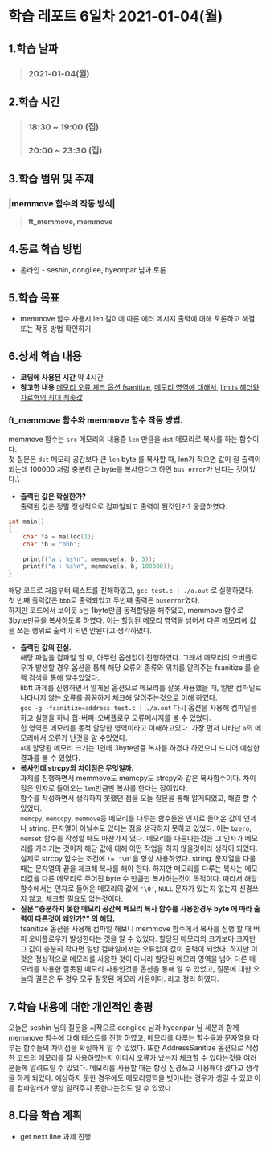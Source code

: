 # 학습 레포트 6일차 2021-01-04(월)
## 1.학습 날짜
> ### 2021-01-04(월)
## 2.학습 시간
> ### 18:30 ~ 19:00 (집)
> ### 20:00 ~ 23:30 (집)
## 3.학습 범위 및 주제
### |memmove 함수의 작동 방식|
> **ft_memmove, memmove**
## 4.동료 학습 방법
- 온라인 - seshin, dongilee, hyeonpar 님과 토론
## 5.학습 목표
- memmove 함수 사용시 len 길이에 따른 에러 메시지 출력에 대해 토론하고 해결 또는 작동 방법 확인하기
## 6.상세 학습 내용
- **코딩에 사용된 시간** 약 4시간
- **참고한 내용** [메모리 오류 체크 옵션 fsanitize](https://embeddedbits.org/finding-memory-bugs-with-addresssanitizer/), [메모리 영역에 대해서](https://m.blog.naver.com/PostView.nhn?blogId=demonic3540&logNo=221202804460&proxyReferer=https:%2F%2Fwww.google.co.jp%2F), [limits 헤더와 자료형의 최대 최솟값](https://www.tutorialspoint.com/c_standard_library/limits_h.htm)

### ft_memmove 함수와 memmove 함수 작동 방법.
memmove 함수는 `src` 메모리의 내용중 `len` 만큼을 `dst` 메모리로 복사를 하는 함수이다.\
첫 질문은 `dst` 메모리 공간보다 큰 `len` byte 를 복사할 때, len가 작으면 값이 잘 출력이 되는데 100000 처럼 충분히 큰 byte를 복사한다고 하면 `bus error`가 난다는 것이었다.\

- **출력된 값은 확실한가?**\
출력된 값은 정말 정상적으로 컴파일되고 출력이 된것인가? 궁금하였다.
```c
int main()
{
    char *a = malloc(1);
    char *b = "bbb";
    
    printf("a : %s\n", memmove(a, b, 3));
    printf("a : %s\n", memmove(a, b, 100000));
}
```
해당 코드로 처음부터 테스트를 진해하였고, `gcc test.c | ./a.out` 로 실행하였다.
첫 번째 출력값은 `bbb`로 출력되었고 두번째 출력은 `buserror`였다.\
하지만 코드에서 보이듯 `a`는 1byte만큼 동적할당을 해주었고, memmove 함수로 3byte만큼을 복사하도록 하였다. 이는 할당된 메모리 영역을 넘어서 다른 메모리에 값을 쓰는 행위로 출력이 되면 안된다고 생각하였다.
- **출력된 값의 진실.**\
해당 파일을 컴파일 할 때, 아무런 옵션없이 진행하였다. 그래서 메모리의 오버플로우가 발생할 경우 옵션을 통해 해당 오류의 종류와 위치를 알려주는 fsanitize 를 슬랙 검색을 통해 알수있었다.\
libft 과제를 진행하면서 알게된 옵션으로 메모리를 잘못 사용했을 때, 일반 컴파일로 나타나지 않는 오류를 꼼꼼하게 체크해 알려주는것으로 이해 하였다.\
`gcc -g -fsanitize=address test.c | ./a.out` 다시 옵션을 사용해 컴파일을 하고 실행을 하니 힙-버퍼-오버플로우 오류메시지를 볼 수 있었다.\
힙 영역은 메모리를 동적 할당한 영역이라고 이해하고있다. 가장 먼저 나타난 `a`의 메모리에서 오류가 난것을 알 수있었다.\
`a`에 할당된 메모리 크기는 1인데 3byte만큼 복사를 하겠다 하였으니 드디어 예상한 결과를 볼 수 있었다.
- **복사인데 strcpy와 차이점은 무엇일까.**\
과제를 진행하면서 memmove도 memcpy도 strcpy와 같은 복사함수이다. 차이점은 인자로 들어오는 `len`만큼만 복사를 한다는 점이었다.\
함수를 작성하면서 생각하지 못했던 점을 오늘 질문을 통해 알게되었고, 해결 할 수 있었다.\
`memcpy`, `memccpy`, `memmove`등 메모리를 다루는 함수들은 인자로 들어온 값이 언제나 string. 문자열이 아닐수도 있다는 점을 생각하지 못하고 있었다. 이는 `bzero`, `memset` 함수를 작성할 때도 마찬가지 였다. 메모리를 다룬다는것은 그 인자가 메모리를 가리키는 것이지 해당 값에 대해 어떤 작업을 하지 않을것이라 생각이 되었다.\
실제로 strcpy 함수는 조건에 `!= '\0'`을 항상 사용하였다. string. 문자열을 다룰 때는 문자열의 끝을 체크해 복사를 해야 한다. 하지만 메모리를 다루는 복사는 메모리값을 다른 메모리로 주어진 byte 수 만큼만 복사하는것이 목적이다. 따라서 해당 함수에서는 인자로 들어온 메모리의 값에 `'\0'`, `NULL` 문자가 있는지 없는지 신경쓰지 않고, 체크할 필요도 없는것이다.
- **질문 "충분하지 못한 메모리 공간에 메모리 복사 함수를 사용한경우 byte 에 따라 출력이 다른것이 왜인가?" 의 해답.**\
fsanitize 옵션을 사용해 컴파일 해보니 memmove 함수에서 복사를 진행 할 때 버퍼 오버플로우가 발생한다는 것을 알 수 있었다. 할당된 메모리의 크기보다 크지만 그 값이 충분히 작다면 일반 컴파일에서는 오류없이 값이 출력이 되었다. 하지만 이것은 정상적으로 메모리를 사용한 것이 아니라 할당된 메모리 영역을 넘어 다른 메모리를 사용한 잘못된 메모리 사용인것을 옵션을 통해 알 수 있었고, 질문에 대한 오늘의 결론은 두 경우 모두 잘못된 메모리 사용이다. 라고 정리 하였다.

## 7.학습 내용에 대한 개인적인 총평
오늘은 seshin 님의 질문을 시작으로 dongilee 님과 hyeonpar 님 세분과 함께 memmove 함수에 대해 테스트를 진행 하였고, 메모리를 다루는 함수들과 문자열을 다루는 함수들의 차이점을 확실하게 알 수 있었다. 또한 AddressSanitize 옵션으로 작성한 코드의 메모리를 잘 사용하였는지 어디서 오류가 났는지 체크할 수 있다는것을 여러분들께 알려드릴 수 있었다. 메모리를 사용할 때는 항상 신경쓰고 사용해야 겠다고 생각을 하게 되었다. 예상하지 못한 경우에도 메모리영역을 벗어나는 경우가 생길 수 있고 이를 컴파일러가 항상 알려주지 못한다는것도 알 수 있었다.
## 8.다음 학습 계획
- get next line 과제 진행.